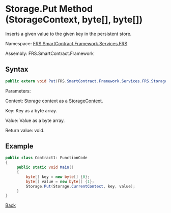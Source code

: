 # Storage.Put Method (StorageContext, byte[], byte[])

Inserts a given value to the given key in the persistent store.

Namespace: [FRS.SmartContract.Framework.Services.FRS](../../FRS.md)

Assembly: FRS.SmartContract.Framework

## Syntax

```c#
public extern void Put(FRS.SmartContract.Framework.Services.FRS.StorageContext context, byte[] key, byte[] value)
```

Parameters:

Context: Storage context as a [StorageContext](../StorageContex.md).

Key: Key as a byte array.

Value: Value as a byte array.

Return value: void.

## Example

```c#
public class Contract1: FunctionCode
{
     public static void Main()
     {
         byte[] key = new byte[] {0};
         byte[] value = new byte[] {1};
         Storage.Put(Storage.CurrentContext, key, value);
     }
}
```



[Back](../Storage.md)
